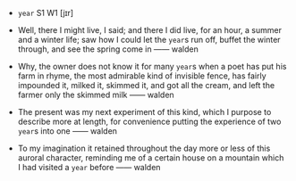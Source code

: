 - `year` S1 W1 [jɪr]



-  Well, there I might live, I said; and there I did live, for an hour, a summer and a winter life; saw how I could let the `year`s run off, buffet the winter through, and see the spring come in —— walden

-  Why, the owner does not know it for many `year`s when a poet has put his farm in rhyme, the most admirable kind of invisible fence, has fairly impounded it, milked it, skimmed it, and got all the cream, and left the farmer only the skimmed milk —— walden

- The present was my next experiment of this kind, which I purpose to describe more at length, for convenience putting the experience of two `year`s into one —— walden

-  To my imagination it retained throughout the day more or less of this auroral character, reminding me of a certain house on a mountain which I had visited a `year` before —— walden